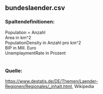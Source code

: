 ## bundeslaender.csv

### Spaltendefinitionen:
Population = Anzahl<br/>
Area in km^2<br/>
PopulationDensity in Anzahl pro km^2<br/>
BIP in Mill. Euro<br/>
UnemplaymentRate in Prozent<br/><br/>
### Quelle: 
https://www.destatis.de/DE/Themen/Laender-Regionen/Regionales/_inhalt.html, Wikipedia
